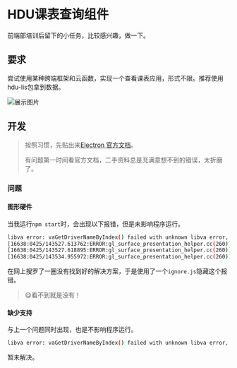 # HDU课表查询组件

前端部培训后留下的小任务，比较感兴趣，做一下。

## 要求

尝试使用某种跨端框架和云函数，实现一个查看课表应用，形式不限。推荐使用hdu-lis包拿到数据。

![展示图片](https://cdn.nlark.com/yuque/0/2023/png/432943/1682095945134-8bb3c96c-feb8-475e-aa23-564f5e851353.png?x-oss-process=image%2Fresize%2Cw_750%2Climit_0)

## 开发

> 按照习惯，先贴出来[Electron 官方文档](https://www.electronjs.org/zh/docs/latest/)。
>
> 有问题第一时间看官方文档，二手资料总是充满意想不到的错误，太折磨了。

### 问题

#### 图形硬件

当我运行`npm start`时，会出现以下报错，但是未影响程序运行。

```bash
libva error: vaGetDriverNameByIndex() failed with unknown libva error, driver_name = (null)
[16638:0425/143527.613762:ERROR:gl_surface_presentation_helper.cc(260)] GetVSyncParametersIfAvailable() failed for 1 times!
[16638:0425/143527.618895:ERROR:gl_surface_presentation_helper.cc(260)] GetVSyncParametersIfAvailable() failed for 2 times!
[16638:0425/143534.955972:ERROR:gl_surface_presentation_helper.cc(260)] GetVSyncParametersIfAvailable() failed for 3 times!
```

在网上搜罗了一圈没有找到好的解决方案，于是使用了一个`ignore.js`隐藏这个报错。

> 😋看不到就是没有！

#### 缺少支持

与上一个问题同时出现，也是不影响程序运行。

```bash
libva error: vaGetDriverNameByIndex() failed with unknown libva error, driver_name = (null)
```

暂未解决。

